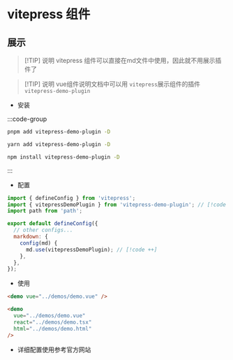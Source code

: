 # vitepress 组件  



## 展示  
>[!TIP] 说明 
>vitepress 组件可以直接在md文件中使用，因此就不用展示插件了  

>[!TIP] 说明 
>vue组件说明文档中可以用 `vitepress`展示组件的插件 `vitepress-demo-plugin`

- 安装

:::code-group
```sh [pnpm]
pnpm add vitepress-demo-plugin -D
```

```sh [yarn]
yarn add vitepress-demo-plugin -D
```

```sh [npm]
npm install vitepress-demo-plugin -D
```
:::

- 配置 

```js [在 .vitepress/config.mjs 中添加如下代码以引入 vitepressDemoPlugin 插件：]
import { defineConfig } from 'vitepress';
import { vitepressDemoPlugin } from 'vitepress-demo-plugin'; // [!code ++]
import path from 'path';

export default defineConfig({
  // other configs...
  markdown: { 
    config(md) { 
      md.use(vitepressDemoPlugin); // [!code ++]
    }, 
  }, 
});
```

- 使用

```md
<demo vue="../demos/demo.vue" />
```

```md
<demo
  vue="../demos/demo.vue"
  react="../demos/demo.tsx"
  html="../demos/demo.html"
/>
```

- 详细配置使用参考官方网站

<LinkCard url="https://vitepress-demo.fe-dev.cn/" title="官方演示页面" 
description="https://vitepress-demo.fe-dev.cn/" />  

<LinkCard url="https://github.com/zh-lx/vitepress-demo-plugin" title="GitHub 仓库" 
description="https://github.com/zh-lx/vitepress-demo-plugin" logo="/JDream/imgs/logo/github.png" />

<LinkCard url="https://www.npmjs.com/package/vitepress-demo-plugin" title="NPM 包页面" 
description="https://www.npmjs.com/package/vitepress-demo-plugin" logo="/JDream/imgs/logo/npm.png" />


